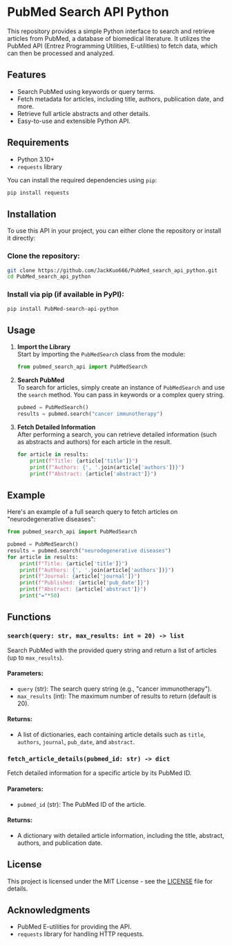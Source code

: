 # PubMed Search API Python

This repository provides a simple Python interface to search and retrieve articles from PubMed, a database of biomedical literature. It utilizes the PubMed API (Entrez Programming Utilities, E-utilities) to fetch data, which can then be processed and analyzed.

## Features

- Search PubMed using keywords or query terms.
- Fetch metadata for articles, including title, authors, publication date, and more.
- Retrieve full article abstracts and other details.
- Easy-to-use and extensible Python API.
  
## Requirements

- Python 3.10+
- `requests` library

You can install the required dependencies using `pip`:

```bash
pip install requests
```

## Installation

To use this API in your project, you can either clone the repository or install it directly:

### Clone the repository:

```bash
git clone https://github.com/JackKuo666/PubMed_search_api_python.git
cd PubMed_search_api_python
```

### Install via pip (if available in PyPI):

```bash
pip install PubMed-search-api-python
```

## Usage

1. **Import the Library**  
   Start by importing the `PubMedSearch` class from the module:

   ```python
   from pubmed_search_api import PubMedSearch
   ```

2. **Search PubMed**  
   To search for articles, simply create an instance of `PubMedSearch` and use the `search` method. You can pass in keywords or a complex query string.

   ```python
   pubmed = PubMedSearch()
   results = pubmed.search("cancer immunotherapy")
   ```

3. **Fetch Detailed Information**  
   After performing a search, you can retrieve detailed information (such as abstracts and authors) for each article in the result.

   ```python
   for article in results:
       print(f"Title: {article['title']}")
       print(f"Authors: {', '.join(article['authors'])}")
       print(f"Abstract: {article['abstract']}")
   ```

## Example

Here's an example of a full search query to fetch articles on "neurodegenerative diseases":

```python
from pubmed_search_api import PubMedSearch

pubmed = PubMedSearch()
results = pubmed.search("neurodegenerative diseases")
for article in results:
    print(f"Title: {article['title']}")
    print(f"Authors: {', '.join(article['authors'])}")
    print(f"Journal: {article['journal']}")
    print(f"Published: {article['pub_date']}")
    print(f"Abstract: {article['abstract']}")
    print("="*50)
```

## Functions

### `search(query: str, max_results: int = 20) -> list`

Search PubMed with the provided query string and return a list of articles (up to `max_results`).

#### Parameters:
- `query` (str): The search query string (e.g., "cancer immunotherapy").
- `max_results` (int): The maximum number of results to return (default is 20).

#### Returns:
- A list of dictionaries, each containing article details such as `title`, `authors`, `journal`, `pub_date`, and `abstract`.

### `fetch_article_details(pubmed_id: str) -> dict`

Fetch detailed information for a specific article by its PubMed ID.

#### Parameters:
- `pubmed_id` (str): The PubMed ID of the article.

#### Returns:
- A dictionary with detailed article information, including the title, abstract, authors, and publication date.

## License

This project is licensed under the MIT License - see the [LICENSE](LICENSE) file for details.

## Acknowledgments

- PubMed E-utilities for providing the API.
- `requests` library for handling HTTP requests.
